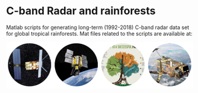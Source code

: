 # C-band Radar and rainforests
Matlab scripts for generating long-term (1992-2018) C-band radar data set for global tropical rainforests.
Mat files related to the scripts are available at:



![C-band Radar sensors for monitoring tropical forests--key to a successful paris agreement](images/radar_forest.png)
